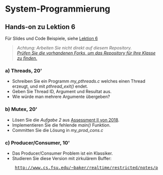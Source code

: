 # System-Programmierung
## Hands-on zu Lektion 6
Für Slides und Code Beispiele, siehe [Lektion 6](../../../fhnw-syspr/blob/master/06/README.md)

> *Achtung: Arbeiten Sie nicht direkt auf diesem Repository.*<br/>
> *[Prüfen Sie die vorhandenen Forks, um das Repository für Ihre Klasse zu finden.](../../network/members)*

### a) Threads, 20'
* Schreiben Sie ein Programm *my_pthreads.c* welches einen Thread erzeugt, und mit *pthread_exit()* endet.
* Geben Sie Thread ID, Argument und Resultat aus.
* Wie würde man mehrere Argumente übergeben?

### b) Mutex, 20'
* Lösen Sie die _Aufgabe 2_ aus [Assessment II von 2018](http://www.tamberg.org/fhnw/2018/Syspr14Assessment2.pdf).
* Implementieren Sie die fehlende _main()_ Funktion.
* Committen Sie die Lösung in _my_prod_cons.c_

### c) Producer/Consumer, 10'
* Das Producer/Consumer Problem ist ein Klassiker.
* Studieren Sie diese Version mit zirkulärem Buffer:<pre>
http://www.cs.fsu.edu/~baker/realtime/restricted/notes/prodcons.html</pre>
